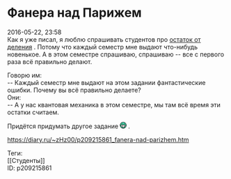 Фанера над Парижем
===================

   
 2016-05-22, 23:58   
  Как я уже писал, я люблю спрашивать студентов про  [остаток от деления](Крутится-вертится%20шар%20голубой)  . Потому что каждый семестр мне выдают что-нибудь новенькое. А в этом семестре спрашиваю, спрашиваю -- все с первого раза всё правильно делают.   
   
 Говорю им:   
 -- Каждый семестр мне выдают на этом задании фантастические ошибки. Почему вы всё правильно делаете?   
 Они:   
 -- А у нас квантовая механика в этом семестре, мы там всё время эти остатки считаем.   
   
 Придётся придумать другое задание ![:D](pics/1131.gif) .   
    
 <https://diary.ru/~zHz00/p209215861_fanera-nad-parizhem.htm>   
   
 Теги:   
 [[Студенты]]   
 ID: p209215861